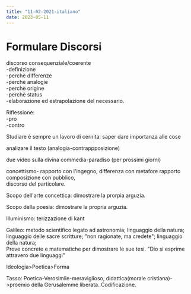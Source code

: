 ```yaml
---
title: "11-02-2021-italiano"
date: 2023-05-11
---
```

# Formulare Discorsi
discorso consequenziale/coerente  
-definizione  
-perchè differenze  
-perchè analogie  
-perchè origine  
-perchè status  
-elaborazione ed estrapolazione del necessario.  
  
Riflessione:  
-pro  
-contro  
  
Studiare è sempre un lavoro di cernita: saper dare importanza alle cose  
  
analizare il testo (analogia-contrappposizione)  
  
  
due video sulla divina commedia-paradiso (per prossimi giorni)  
  
  
concettismo- rapporto con l'ingegno, differenza con metafore rapporto composizione con pubblico,  
		 discorso del particolare.  
  
  
Scopo dell'arte concettica: dimostrare la prorpia arguzia.   
  
Scopo della poesia: dimostrare la propria arguzia.  
  
  
Illuminismo: terizzazione di kant  
  
  
  
  
Galileo: metodo scientifico legato ad astronomia; linguaggio della natura; linguaggio delle sacre scritture; "non ragionate, ma credete"; linguaggio della natura;   
		Prove concrete e matematiche per dimostrare le sue tesi. "Dio si esprime attravero due linguaggi"   
  
Ideologia>Poetica>Forma  
  
Tasso: Poetica-Verosimile-meraviglioso, didattica(morale cristiana)->proemio della Gerusalemme liberata. Codificazione.  
